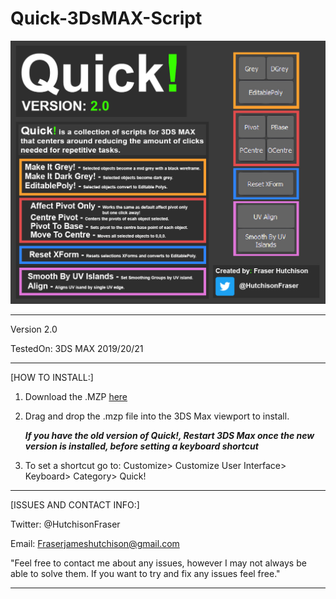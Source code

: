 # Quick-3DsMAX-Script

![](Misc/Images/Quick_v2_Showcase.jpg)

---------------------------------------------------------------------------------------------------------------------

Version 2.0

TestedOn: 3DS MAX 2019/20/21

---------------------------------------------------------------------------------------------------------------------
[HOW TO INSTALL:]

1. Download the .MZP [here](Quick_v2.mzp)

2. Drag and drop the .mzp file into the 3DS Max viewport to install.

    ***If you have the old version of Quick!, Restart 3DS Max once the new version is installed, before setting a keyboard shortcut***

3. To set a shortcut go to: Customize> Customize User Interface> Keyboard> Category> Quick!

---------------------------------------------------------------------------------------------------------------------

[ISSUES AND CONTACT INFO:]

Twitter: @HutchisonFraser 

Email: Fraserjameshutchison@gmail.com

"Feel free to contact me about any issues, however I may not always be able to solve them.
If you want to try and fix any issues feel free."

---------------------------------------------------------------------------------------------------------------------
